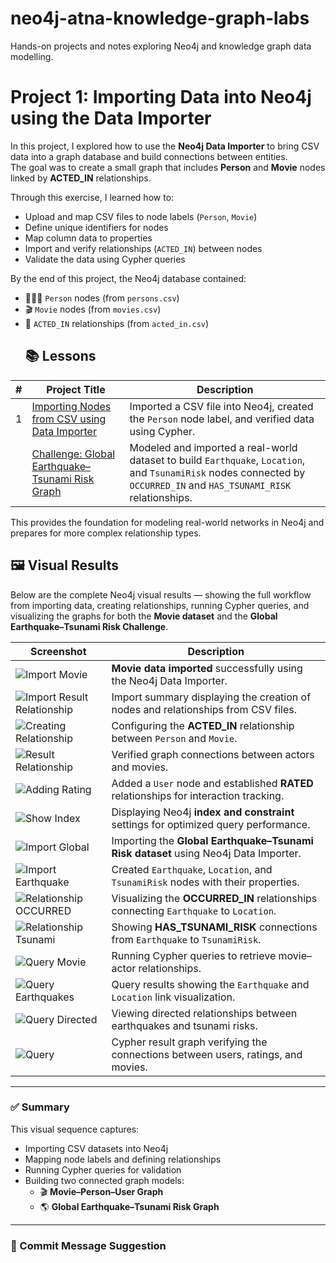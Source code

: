 # neo4j-atna-knowledge-graph-labs
Hands-on projects and notes exploring Neo4j and knowledge graph data modelling.

# Project 1: Importing Data into Neo4j using the Data Importer

In this project, I explored how to use the **Neo4j Data Importer** to bring CSV data into a graph database and build connections between entities.  
The goal was to create a small graph that includes **Person** and **Movie** nodes linked by **ACTED_IN** relationships.

Through this exercise, I learned how to:
- Upload and map CSV files to node labels (`Person`, `Movie`)
- Define unique identifiers for nodes
- Map column data to properties
- Import and verify relationships (`ACTED_IN`) between nodes
- Validate the data using Cypher queries

By the end of this project, the Neo4j database contained:
- 🧑‍🤝‍🧑 `Person` nodes (from `persons.csv`)
- 🎬 `Movie` nodes (from `movies.csv`)
- 🔗 `ACTED_IN` relationships (from `acted_in.csv`)
  ## 📚 Lessons

| # | Project Title | Description |
|---|---------------|--------------|
| 1 | [Importing Nodes from CSV using Data Importer](./01_data_importer_basics/README.md) | Imported a CSV file into Neo4j, created the `Person` node label, and verified data using Cypher. |
|  | [Challenge: Global Earthquake–Tsunami Risk Graph](./01_data_importer_basics/README.md#-challenge-global-earthquake–tsunami-risk-graph) | Modeled and imported a real-world dataset to build `Earthquake`, `Location`, and `TsunamiRisk` nodes connected by `OCCURRED_IN` and `HAS_TSUNAMI_RISK` relationships. |
This provides the foundation for modeling real-world networks in Neo4j and prepares for more complex relationship types.
## 🖼️ Visual Results  

Below are the complete Neo4j visual results — showing the full workflow from importing data, creating relationships, running Cypher queries, and visualizing the graphs for both the **Movie dataset** and the **Global Earthquake–Tsunami Risk Challenge**.

| Screenshot | Description |
|-------------|--------------|
| ![Import Movie](./visual_results/importmovie.png) | **Movie data imported** successfully using the Neo4j Data Importer. |
| ![Import Result Relationship](./visual_results/importresultRelationship.png) | Import summary displaying the creation of nodes and relationships from CSV files. |
| ![Creating Relationship](./visual_results/creatingRelationship1.png) | Configuring the **ACTED_IN** relationship between `Person` and `Movie`. |
| ![Result Relationship](./visual_results/resultRelationship.png) | Verified graph connections between actors and movies. |
| ![Adding Rating](./visual_results/addingRating.png) | Added a `User` node and established **RATED** relationships for interaction tracking. |
| ![Show Index](./visual_results/showIndex.png) | Displaying Neo4j **index and constraint** settings for optimized query performance. |
| ![Import Global](./visual_results/importglobal.png) | Importing the **Global Earthquake–Tsunami Risk dataset** using Neo4j Data Importer. |
| ![Import Earthquake](./visual_results/importEarthquake.png) | Created `Earthquake`, `Location`, and `TsunamiRisk` nodes with their properties. |
| ![Relationship OCCURRED](./visual_results/relationshipOCCURRED.png) | Visualizing the **OCCURRED_IN** relationships connecting `Earthquake` to `Location`. |
| ![Relationship Tsunami](./visual_results/relationshipTsunami.png) | Showing **HAS_TSUNAMI_RISK** connections from `Earthquake` to `TsunamiRisk`. |
| ![Query Movie](./visual_results/queryMovie.png) | Running Cypher queries to retrieve movie–actor relationships. |
| ![Query Earthquakes](./visual_results/queryEarthquakes.png) | Query results showing the `Earthquake` and `Location` link visualization. |
| ![Query Directed](./visual_results/queryDirected.png) | Viewing directed relationships between earthquakes and tsunami risks. |
| ![Query](./visual_results/query.png) | Cypher result graph verifying the connections between users, ratings, and movies. |

---

### ✅ Summary  

This visual sequence captures:  
- Importing CSV datasets into Neo4j  
- Mapping node labels and defining relationships  
- Running Cypher queries for validation  
- Building two connected graph models:
  - 🎬 **Movie–Person–User Graph**  
  - 🌎 **Global Earthquake–Tsunami Risk Graph**  

---

### 💾 Commit Message Suggestion  

